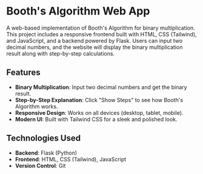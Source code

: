 # Booth's Algorithm Web App

A web-based implementation of Booth's Algorithm for binary multiplication. This project includes a responsive frontend built with HTML, CSS (Tailwind), and JavaScript, and a backend powered by Flask. Users can input two decimal numbers, and the website will display the binary multiplication result along with step-by-step calculations.

## Features
- **Binary Multiplication**: Input two decimal numbers and get the binary result.
- **Step-by-Step Explanation**: Click "Show Steps" to see how Booth's Algorithm works.
- **Responsive Design**: Works on all devices (desktop, tablet, mobile).
- **Modern UI**: Built with Tailwind CSS for a sleek and polished look.

## Technologies Used
- **Backend**: Flask (Python)
- **Frontend**: HTML, CSS (Tailwind), JavaScript
- **Version Control**: Git

